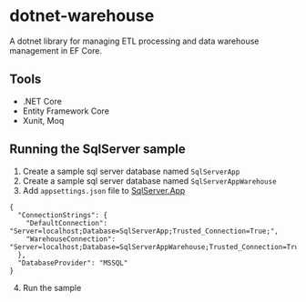 # dotnet-warehouse

A dotnet library for managing ETL processing and data warehouse management in EF Core.

## Tools
- .NET Core
- Entity Framework Core
- Xunit, Moq

## Running the SqlServer sample
1. Create a sample sql server database named ``SqlServerApp``
2. Create a sample sql server database named ``SqlServerAppWarehouse``
3. Add ``appsettings.json`` file to [SqlServer.App](https://github.com/robsmitha/dotnet-warehouse/tree/master/samples/SqlServer.App)
```
{
  "ConnectionStrings": {
    "DefaultConnection": "Server=localhost;Database=SqlServerApp;Trusted_Connection=True;",
    "WarehouseConnection": "Server=localhost;Database=SqlServerAppWarehouse;Trusted_Connection=True;"
  },
  "DatabaseProvider": "MSSQL"
}
```
4. Run the sample